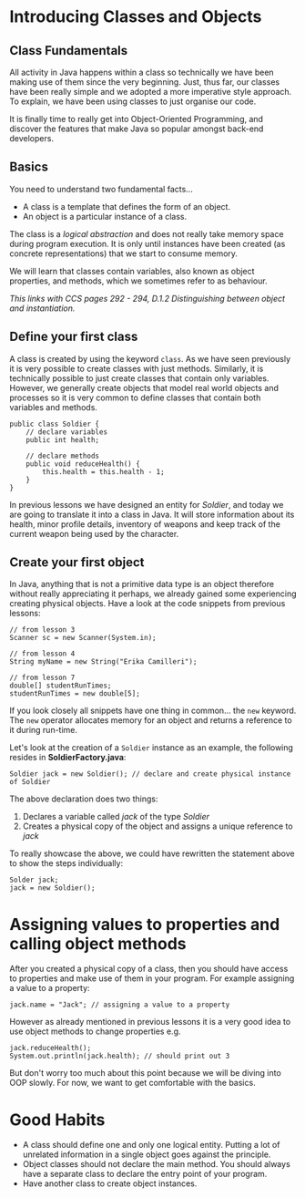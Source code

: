 # Introducing Classes and Objects

## Class Fundamentals

All activity in Java happens within a class so technically we have been making use of them since the very beginning. Just, thus far, our classes have been really simple and we adopted a more imperative style approach. To explain, we have been using classes to just organise our code.

It is finally time to really get into Object-Oriented Programming, and discover the features that make Java so popular amongst back-end developers. 

## Basics

You need to understand two fundamental facts...

- A class is a template that defines the form of an object.
- An object is a particular instance of a class.

The class is a *logical abstraction* and does not really take memory space during program execution. It is only until instances have been created (as concrete representations) that we start to consume memory. 

We will learn that classes contain variables, also known as object properties, and methods, which we sometimes refer to as behaviour. 

*This links with CCS pages 292 - 294, D.1.2 Distinguishing between object and instantiation.*

## Define your first class

A class is created by using the keyword `class`. As we have seen previously it is very possible to create classes with just methods. Similarly, it is technically possible to just create classes that contain only variables. However, we generally create objects that model real world objects and processes so it is very common to define classes that contain both variables and methods.

```
public class Soldier {
    // declare variables
    public int health;

    // declare methods
    public void reduceHealth() {
        this.health = this.health - 1;
    }
}
```

In previous lessons we have designed an entity for *Soldier*, and today we are going to translate it into a class in Java. It will store information about its health, minor profile details, inventory of weapons and keep track of the current weapon being used by the character.

## Create your first object

In Java, anything that is not a primitive data type is an object therefore without really appreciating it perhaps, we already gained some experiencing creating physical objects. Have a look at the code snippets from previous lessons:

```
// from lesson 3
Scanner sc = new Scanner(System.in);

// from lesson 4
String myName = new String("Erika Camilleri");

// from lesson 7
double[] studentRunTimes;
studentRunTimes = new double[5];
```

If you look closely all snippets have one thing in common... the `new` keyword. The `new` operator allocates memory for an object and returns a reference to it during run-time.

Let's look at the creation of a `Soldier` instance as an example, the following resides in <b>SoldierFactory.java</b>:

```
Soldier jack = new Soldier(); // declare and create physical instance of Soldier
```

The above declaration does two things:
1. Declares a variable called *jack* of the type *Soldier*
2. Creates a physical copy of the object and assigns a unique reference to *jack*

To really showcase the above, we could have rewritten the statement above to show the steps individually:

```
Solder jack;
jack = new Soldier();
```
# Assigning values to properties and calling object methods

After you created a physical copy of a class, then you should have access to properties and make use of them in your program. For example assigning a value to a property:

```
jack.name = "Jack"; // assigning a value to a property
```

However as already mentioned in previous lessons it is a very good idea to use object methods to change properties e.g.

```
jack.reduceHealth();
System.out.println(jack.health); // should print out 3
```

But don't worry too much about this point because we will be diving into OOP slowly. For now, we want to get comfortable with the basics.

# Good Habits

- A class should define one and only one logical entity. Putting a lot of unrelated information in a single object goes against the principle.
- Object classes should not declare the main method. You should always have a separate class to declare the entry point of your program.
- Have another class to create object instances.


